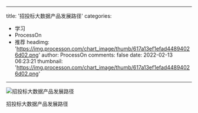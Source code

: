 
---
title: '招投标大数据产品发展路径'
categories: 
 - 学习
 - ProcessOn
 - 推荐
headimg: 'https://img.processon.com/chart_image/thumb/617a13ef1efad44894026d02.png'
author: ProcessOn
comments: false
date: 2022-02-13 06:23:21
thumbnail: 'https://img.processon.com/chart_image/thumb/617a13ef1efad44894026d02.png'
---

<div>   
<img class="thumb" alt="招投标大数据产品发展路径" src="https://img.processon.com/chart_image/thumb/617a13ef1efad44894026d02.png" referrerpolicy="no-referrer">
<p>招投标大数据产品发展路径</p>  
</div>
            